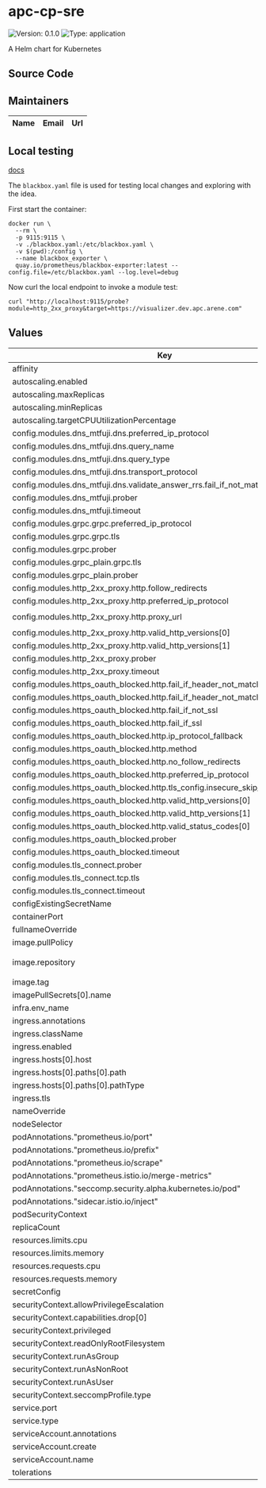 # apc-cp-sre

![Version: 0.1.0](https://img.shields.io/badge/Version-0.1.0-informational?style=flat-square) ![Type: application](https://img.shields.io/badge/Type-application-informational?style=flat-square)

A Helm chart for Kubernetes

## Source Code

## Maintainers
| Name | Email | Url |
| ---- | ------ | --- |

## Local testing

[docs](https://github.com/prometheus/blackbox_exporter/blob/master/CONFIGURATION.md#grpc_probe)

The `blackbox.yaml` file is used for testing local changes and exploring with the idea.

First start the container:
```shell
docker run \
  --rm \
  -p 9115:9115 \
  -v ./blackbox.yaml:/etc/blackbox.yaml \
  -v $(pwd):/config \
  --name blackbox_exporter \
  quay.io/prometheus/blackbox-exporter:latest --config.file=/etc/blackbox.yaml --log.level=debug
```

Now curl the local endpoint to invoke a module test:

```shell
curl "http://localhost:9115/probe?module=http_2xx_proxy&target=https://visualizer.dev.apc.arene.com"
```

## Values

| Key | Type | Default | Description |
|-----|------|---------|-------------|
| affinity | object | `{}` |  |
| autoscaling.enabled | bool | `false` |  |
| autoscaling.maxReplicas | int | `100` |  |
| autoscaling.minReplicas | int | `1` |  |
| autoscaling.targetCPUUtilizationPercentage | int | `80` |  |
| config.modules.dns_mtfuji.dns.preferred_ip_protocol | string | `"ip4"` |  |
| config.modules.dns_mtfuji.dns.query_name | string | `"check"` |  |
| config.modules.dns_mtfuji.dns.query_type | string | `"CNAME"` |  |
| config.modules.dns_mtfuji.dns.transport_protocol | string | `"udp"` |  |
| config.modules.dns_mtfuji.dns.validate_answer_rrs.fail_if_not_matches_regexp[0] | string | `"aws.infra.mtfuji.w3n.io"` |  |
| config.modules.dns_mtfuji.prober | string | `"dns"` |  |
| config.modules.dns_mtfuji.timeout | string | `"5s"` |  |
| config.modules.grpc.grpc.preferred_ip_protocol | string | `"ip4"` |  |
| config.modules.grpc.grpc.tls | bool | `true` |  |
| config.modules.grpc.prober | string | `"grpc"` |  |
| config.modules.grpc_plain.grpc.tls | bool | `false` |  |
| config.modules.grpc_plain.prober | string | `"grpc"` |  |
| config.modules.http_2xx_proxy.http.follow_redirects | bool | `false` |  |
| config.modules.http_2xx_proxy.http.preferred_ip_protocol | string | `"ip4"` |  |
| config.modules.http_2xx_proxy.http.proxy_url | string | `"http://tmc-bridge-63f406f71d3cf22a.elb.ap-northeast-1.amazonaws.com:3128"` |  |
| config.modules.http_2xx_proxy.http.valid_http_versions[0] | string | `"HTTP/1.1"` |  |
| config.modules.http_2xx_proxy.http.valid_http_versions[1] | string | `"HTTP/2.0"` |  |
| config.modules.http_2xx_proxy.prober | string | `"http"` |  |
| config.modules.http_2xx_proxy.timeout | string | `"5s"` |  |
| config.modules.https_oauth_blocked.http.fail_if_header_not_matches[0].header | string | `"location"` |  |
| config.modules.https_oauth_blocked.http.fail_if_header_not_matches[0].regexp | string | `"login.windows.net"` |  |
| config.modules.https_oauth_blocked.http.fail_if_not_ssl | bool | `true` |  |
| config.modules.https_oauth_blocked.http.fail_if_ssl | bool | `false` |  |
| config.modules.https_oauth_blocked.http.ip_protocol_fallback | bool | `false` |  |
| config.modules.https_oauth_blocked.http.method | string | `"GET"` |  |
| config.modules.https_oauth_blocked.http.no_follow_redirects | bool | `true` |  |
| config.modules.https_oauth_blocked.http.preferred_ip_protocol | string | `"ip4"` |  |
| config.modules.https_oauth_blocked.http.tls_config.insecure_skip_verify | bool | `false` |  |
| config.modules.https_oauth_blocked.http.valid_http_versions[0] | string | `"HTTP/1.1"` |  |
| config.modules.https_oauth_blocked.http.valid_http_versions[1] | string | `"HTTP/2.0"` |  |
| config.modules.https_oauth_blocked.http.valid_status_codes[0] | int | `302` |  |
| config.modules.https_oauth_blocked.prober | string | `"http"` |  |
| config.modules.https_oauth_blocked.timeout | string | `"5s"` |  |
| config.modules.tls_connect.prober | string | `"tcp"` |  |
| config.modules.tls_connect.tcp.tls | bool | `true` |  |
| config.modules.tls_connect.timeout | string | `"5s"` |  |
| configExistingSecretName | string | `""` |  |
| containerPort | int | `9115` |  |
| fullnameOverride | string | `""` |  |
| image.pullPolicy | string | `"IfNotPresent"` |  |
| image.repository | string | `"docker.artifactory-ha.tmc-stargate.com/arene/plane/core/sre/blackbox-exporter"` |  |
| image.tag | string | `"v0.23.0"` |  |
| imagePullSecrets[0].name | string | `"regcred"` |  |
| infra.env_name | string | `"dev"` |  |
| ingress.annotations | object | `{}` |  |
| ingress.className | string | `""` |  |
| ingress.enabled | bool | `false` |  |
| ingress.hosts[0].host | string | `"chart-example.local"` |  |
| ingress.hosts[0].paths[0].path | string | `"/"` |  |
| ingress.hosts[0].paths[0].pathType | string | `"ImplementationSpecific"` |  |
| ingress.tls | list | `[]` |  |
| nameOverride | string | `""` |  |
| nodeSelector | object | `{}` |  |
| podAnnotations."prometheus.io/port" | string | `"8125"` |  |
| podAnnotations."prometheus.io/prefix" | string | `"app.woven.arene.apc.control-plane."` |  |
| podAnnotations."prometheus.io/scrape" | string | `"true"` |  |
| podAnnotations."prometheus.istio.io/merge-metrics" | string | `"true"` |  |
| podAnnotations."seccomp.security.alpha.kubernetes.io/pod" | string | `"runtime/default"` |  |
| podAnnotations."sidecar.istio.io/inject" | string | `"false"` |  |
| podSecurityContext | object | `{}` |  |
| replicaCount | int | `1` |  |
| resources.limits.cpu | string | `"200m"` |  |
| resources.limits.memory | string | `"2Gi"` |  |
| resources.requests.cpu | string | `"100m"` |  |
| resources.requests.memory | string | `"1Gi"` |  |
| secretConfig | bool | `false` |  |
| securityContext.allowPrivilegeEscalation | bool | `false` |  |
| securityContext.capabilities.drop[0] | string | `"all"` |  |
| securityContext.privileged | bool | `false` |  |
| securityContext.readOnlyRootFilesystem | bool | `true` |  |
| securityContext.runAsGroup | int | `1000` |  |
| securityContext.runAsNonRoot | bool | `true` |  |
| securityContext.runAsUser | int | `1000` |  |
| securityContext.seccompProfile.type | string | `"RuntimeDefault"` |  |
| service.port | int | `8125` |  |
| service.type | string | `"ClusterIP"` |  |
| serviceAccount.annotations | object | `{}` |  |
| serviceAccount.create | bool | `true` |  |
| serviceAccount.name | string | `""` |  |
| tolerations | list | `[]` |  |
